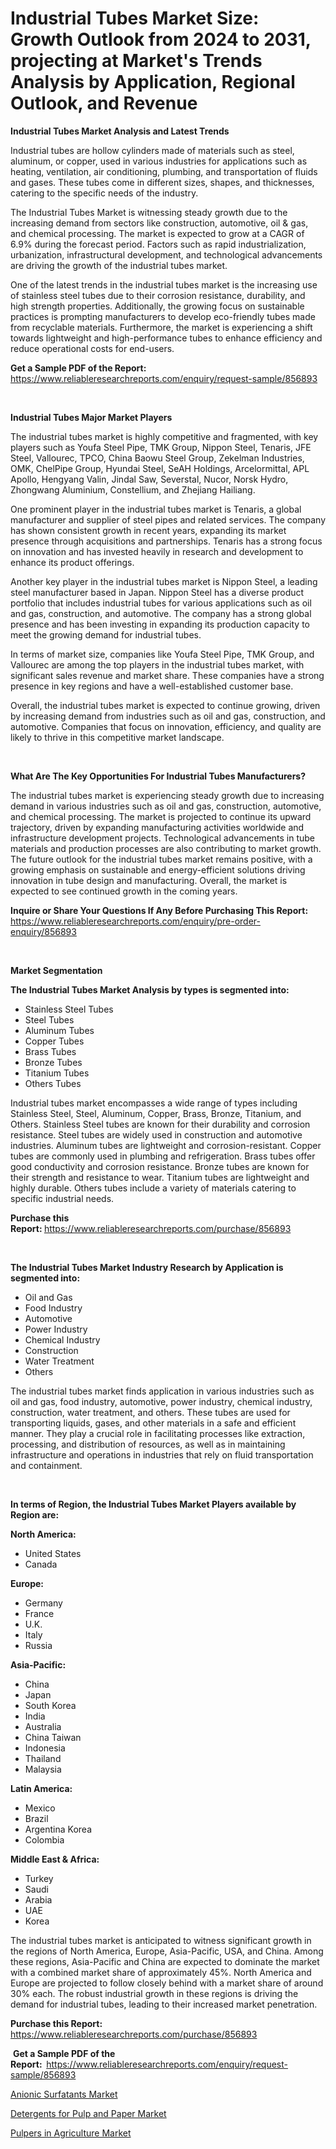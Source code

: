 <p><h1>Industrial Tubes Market Size: Growth Outlook from 2024 to 2031, projecting at Market's Trends Analysis by Application, Regional Outlook, and Revenue</h1></p><p><strong>Industrial Tubes Market Analysis and Latest Trends</strong></p>
<p><p>Industrial tubes are hollow cylinders made of materials such as steel, aluminum, or copper, used in various industries for applications such as heating, ventilation, air conditioning, plumbing, and transportation of fluids and gases. These tubes come in different sizes, shapes, and thicknesses, catering to the specific needs of the industry.</p><p>The Industrial Tubes Market is witnessing steady growth due to the increasing demand from sectors like construction, automotive, oil & gas, and chemical processing. The market is expected to grow at a CAGR of 6.9% during the forecast period. Factors such as rapid industrialization, urbanization, infrastructural development, and technological advancements are driving the growth of the industrial tubes market.</p><p>One of the latest trends in the industrial tubes market is the increasing use of stainless steel tubes due to their corrosion resistance, durability, and high strength properties. Additionally, the growing focus on sustainable practices is prompting manufacturers to develop eco-friendly tubes made from recyclable materials. Furthermore, the market is experiencing a shift towards lightweight and high-performance tubes to enhance efficiency and reduce operational costs for end-users.</p></p>
<p><strong>Get a Sample PDF of the Report:&nbsp;</strong> <a href="https://www.reliableresearchreports.com/enquiry/request-sample/856893">https://www.reliableresearchreports.com/enquiry/request-sample/856893</a></p>
<p>&nbsp;</p>
<p><strong>Industrial Tubes Major Market Players</strong></p>
<p><p>The industrial tubes market is highly competitive and fragmented, with key players such as Youfa Steel Pipe, TMK Group, Nippon Steel, Tenaris, JFE Steel, Vallourec, TPCO, China Baowu Steel Group, Zekelman Industries, OMK, ChelPipe Group, Hyundai Steel, SeAH Holdings, Arcelormittal, APL Apollo, Hengyang Valin, Jindal Saw, Severstal, Nucor, Norsk Hydro, Zhongwang Aluminium, Constellium, and Zhejiang Hailiang.</p><p>One prominent player in the industrial tubes market is Tenaris, a global manufacturer and supplier of steel pipes and related services. The company has shown consistent growth in recent years, expanding its market presence through acquisitions and partnerships. Tenaris has a strong focus on innovation and has invested heavily in research and development to enhance its product offerings.</p><p>Another key player in the industrial tubes market is Nippon Steel, a leading steel manufacturer based in Japan. Nippon Steel has a diverse product portfolio that includes industrial tubes for various applications such as oil and gas, construction, and automotive. The company has a strong global presence and has been investing in expanding its production capacity to meet the growing demand for industrial tubes.</p><p>In terms of market size, companies like Youfa Steel Pipe, TMK Group, and Vallourec are among the top players in the industrial tubes market, with significant sales revenue and market share. These companies have a strong presence in key regions and have a well-established customer base.</p><p>Overall, the industrial tubes market is expected to continue growing, driven by increasing demand from industries such as oil and gas, construction, and automotive. Companies that focus on innovation, efficiency, and quality are likely to thrive in this competitive market landscape.</p></p>
<p>&nbsp;</p>
<p><strong>What Are The Key Opportunities For Industrial Tubes Manufacturers?</strong></p>
<p><p>The industrial tubes market is experiencing steady growth due to increasing demand in various industries such as oil and gas, construction, automotive, and chemical processing. The market is projected to continue its upward trajectory, driven by expanding manufacturing activities worldwide and infrastructure development projects. Technological advancements in tube materials and production processes are also contributing to market growth. The future outlook for the industrial tubes market remains positive, with a growing emphasis on sustainable and energy-efficient solutions driving innovation in tube design and manufacturing. Overall, the market is expected to see continued growth in the coming years.</p></p>
<p><strong>Inquire or Share Your Questions If Any Before Purchasing This Report:</strong> <a href="https://www.reliableresearchreports.com/enquiry/pre-order-enquiry/856893">https://www.reliableresearchreports.com/enquiry/pre-order-enquiry/856893</a></p>
<p>&nbsp;</p>
<p><strong>Market Segmentation</strong></p>
<p><strong>The Industrial Tubes Market Analysis by types is segmented into:</strong></p>
<p><ul><li>Stainless Steel Tubes</li><li>Steel Tubes</li><li>Aluminum Tubes</li><li>Copper Tubes</li><li>Brass Tubes</li><li>Bronze Tubes</li><li>Titanium Tubes</li><li>Others Tubes</li></ul></p>
<p><p>Industrial tubes market encompasses a wide range of types including Stainless Steel, Steel, Aluminum, Copper, Brass, Bronze, Titanium, and Others. Stainless Steel tubes are known for their durability and corrosion resistance. Steel tubes are widely used in construction and automotive industries. Aluminum tubes are lightweight and corrosion-resistant. Copper tubes are commonly used in plumbing and refrigeration. Brass tubes offer good conductivity and corrosion resistance. Bronze tubes are known for their strength and resistance to wear. Titanium tubes are lightweight and highly durable. Others tubes include a variety of materials catering to specific industrial needs.</p></p>
<p><strong>Purchase this Report:&nbsp;</strong><a href="https://www.reliableresearchreports.com/purchase/856893">https://www.reliableresearchreports.com/purchase/856893</a></p>
<p>&nbsp;</p>
<p><strong>The Industrial Tubes Market Industry Research by Application is segmented into:</strong></p>
<p><ul><li>Oil and Gas</li><li>Food Industry</li><li>Automotive</li><li>Power Industry</li><li>Chemical Industry</li><li>Construction</li><li>Water Treatment</li><li>Others</li></ul></p>
<p><p>The industrial tubes market finds application in various industries such as oil and gas, food industry, automotive, power industry, chemical industry, construction, water treatment, and others. These tubes are used for transporting liquids, gases, and other materials in a safe and efficient manner. They play a crucial role in facilitating processes like extraction, processing, and distribution of resources, as well as in maintaining infrastructure and operations in industries that rely on fluid transportation and containment.</p></p>
<p>&nbsp;</p>
<p><strong>In terms of Region, the Industrial Tubes Market Players available by Region are:</strong></p>
<p>
    <p> <strong> North America: </strong>
        <ul>
            <li>United States</li>
            <li>Canada</li>
        </ul>
        </p> 
    <p> <strong> Europe: </strong>
        <ul>
            <li>Germany</li>
            <li>France</li>
            <li>U.K.</li>
            <li>Italy</li>
            <li>Russia</li>
        </ul>
        </p> 
    <p> <strong> Asia-Pacific: </strong>
        <ul>
            <li>China</li>
            <li>Japan</li>
            <li>South Korea</li>
            <li>India</li>
            <li>Australia</li>
            <li>China Taiwan</li>
            <li>Indonesia</li>
            <li>Thailand</li>
            <li>Malaysia</li>
        </ul>
        </p> 
    <p> <strong> Latin America: </strong>
        <ul>
            <li>Mexico</li>
            <li>Brazil</li>
            <li>Argentina Korea</li>
            <li>Colombia</li>
        </ul>
        </p> 
    <p> <strong> Middle East & Africa: </strong>
        <ul>
            <li>Turkey</li>
            <li>Saudi</li>
            <li>Arabia</li>
            <li>UAE</li>
            <li>Korea</li>
        </ul>
    </p>
    </p>
<p><p>The industrial tubes market is anticipated to witness significant growth in the regions of North America, Europe, Asia-Pacific, USA, and China. Among these regions, Asia-Pacific and China are expected to dominate the market with a combined market share of approximately 45%. North America and Europe are projected to follow closely behind with a market share of around 30% each. The robust industrial growth in these regions is driving the demand for industrial tubes, leading to their increased market penetration.</p></p>
<p><strong>Purchase this Report: </strong><a href="https://www.reliableresearchreports.com/purchase/856893">https://www.reliableresearchreports.com/purchase/856893</a></p>
<p>&nbsp;<strong>Get a Sample PDF of the Report:&nbsp;&nbsp;</strong><a href="https://www.reliableresearchreports.com/enquiry/request-sample/856893">https://www.reliableresearchreports.com/enquiry/request-sample/856893</a></p>
<p><strong></strong></p>
<p><p><a href="https://view.publitas.com/reportprime-1/anionic-surfatants-market-size-share-trends-analysis-report-by-material-by-type-by-end-user-by-region-and-segment-forecasts-2023-2030/">Anionic Surfatants Market</a></p><p><a href="https://view.publitas.com/reportprime-1/detergents-for-pulp-and-paper-market-provides-a-comprehensive-analysis-including-a-macro-overview-of-the-market-as-well-as-micro-details-such-as-market-size-and-competitive-landscape/">Detergents for Pulp and Paper Market</a></p><p><a href="https://view.publitas.com/reportprime-1/pulpers-in-agriculture-market-analysis-and-market-size-global-industry-overview-market-segmentation-and-forecast-2023-to-2030/">Pulpers in Agriculture Market</a></p></p>
